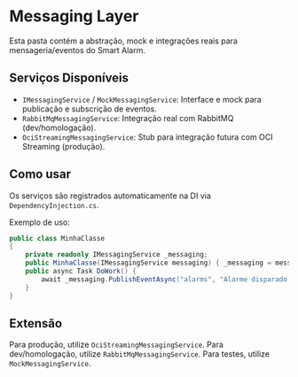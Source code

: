 # Messaging Layer

Esta pasta contém a abstração, mock e integrações reais para mensageria/eventos do Smart Alarm.

## Serviços Disponíveis

- `IMessagingService` / `MockMessagingService`: Interface e mock para publicação e subscrição de eventos.
- `RabbitMqMessagingService`: Integração real com RabbitMQ (dev/homologação).
- `OciStreamingMessagingService`: Stub para integração futura com OCI Streaming (produção).

## Como usar

Os serviços são registrados automaticamente na DI via `DependencyInjection.cs`.

Exemplo de uso:

```csharp
public class MinhaClasse
{
    private readonly IMessagingService _messaging;
    public MinhaClasse(IMessagingService messaging) { _messaging = messaging; }
    public async Task DoWork() {
        await _messaging.PublishEventAsync("alarms", "Alarme disparado!");
    }
}
```

## Extensão

Para produção, utilize `OciStreamingMessagingService`.
Para dev/homologação, utilize `RabbitMqMessagingService`.
Para testes, utilize `MockMessagingService`.
